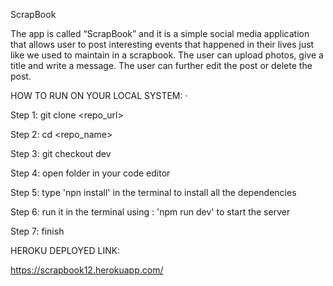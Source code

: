 ScrapBook

The app is
called “ScrapBook” and it is a simple social media application that allows user
to post interesting events that happened in their lives just like we used to
maintain in a scrapbook. The user can upload photos, give a title and write a message. The user can further edit the post or delete the post.

HOW TO RUN ON YOUR LOCAL SYSTEM: ·

Step 1: git clone <repo_url> 

Step 2: cd <repo_name> 

Step 3: git checkout dev 

Step 4: open folder in your code editor

Step 5: type 'npn install' in the terminal to install all the dependencies

Step 6: run it in the terminal using : 'npm run dev' to start the server

Step 7: finish

HEROKU DEPLOYED LINK:

https://scrapbook12.herokuapp.com/
